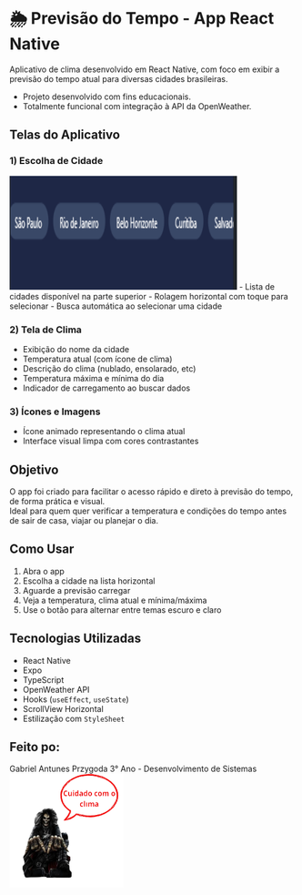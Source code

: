 # 🌦️ Previsão do Tempo - App React Native

Aplicativo de clima desenvolvido em React Native, com foco em exibir a previsão do tempo atual para diversas cidades brasileiras.

- Projeto desenvolvido com fins educacionais.
- Totalmente funcional com integração à API da OpenWeather.

## Telas do Aplicativo

### 1) Escolha de Cidade
<img src="Trabalho_Mobile/assets/prints/cidades.png" width="400" height="200">
- Lista de cidades disponível na parte superior
- Rolagem horizontal com toque para selecionar
- Busca automática ao selecionar uma cidade

### 2) Tela de Clima
- Exibição do nome da cidade
- Temperatura atual (com ícone de clima)
- Descrição do clima (nublado, ensolarado, etc)
- Temperatura máxima e mínima do dia
- Indicador de carregamento ao buscar dados

### 3) Ícones e Imagens
- Ícone animado representando o clima atual
- Interface visual limpa com cores contrastantes

##  Objetivo
O app foi criado para facilitar o acesso rápido e direto à previsão do tempo, de forma prática e visual.  
Ideal para quem quer verificar a temperatura e condições do tempo antes de sair de casa, viajar ou planejar o dia.

##  Como Usar
1. Abra o app
2. Escolha a cidade na lista horizontal
3. Aguarde a previsão carregar
4. Veja a temperatura, clima atual e mínima/máxima
5. Use o botão para alternar entre temas escuro e claro

##  Tecnologias Utilizadas
- React Native
- Expo
- TypeScript
- OpenWeather API
- Hooks (`useEffect`, `useState`)
- ScrollView Horizontal
- Estilização com `StyleSheet`

##  Feito po:
Gabriel Antunes Przygoda
3° Ano - Desenvolvimento de Sistemas  
<img src="Trabalho_Mobile/assets/prints/cuidado.png" width="200" height="200">
